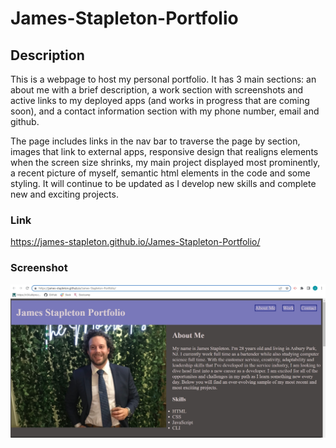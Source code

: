 # James-Stapleton-Portfolio

## Description

This is a webpage to host my personal portfolio. It has 3 main sections: an about me with a brief description, a work section with screenshots and active links to my deployed apps (and works in progress that are coming soon), and a contact information section with my phone number, email and github. 

The page includes links in the nav bar to traverse the page by section, images that link to external apps, responsive design that realigns elements when the screen size shrinks, my main project displayed most prominently, a recent picture of myself, semantic html elements in the code and some styling. It will continue to be updated as I develop new skills and complete new and exciting projects. 

### Link

https://james-stapleton.github.io/James-Stapleton-Portfolio/

### Screenshot

<img src="./assets/images/Portfolio Screenshot.jpg" alt="Portfolio Screenshot" title="Portfolio">

